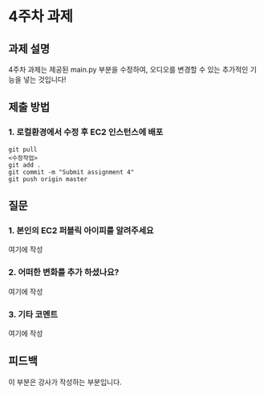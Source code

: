 # 4주차 과제


## 과제 설명
4주차 과제는 제공된 main.py 부분을 수정하여, 오디오를 변경할 수 있는 추가적인 기능을 넣는 것입니다!

## 제출 방법
### 1. 로컬환경에서 수정 후 EC2 인스턴스에 배포
```
git pull
<수정작업>
git add .
git commit -m "Submit assignment 4"
git push origin master
```


## 질문
### 1. 본인의 EC2 퍼블릭 아이피를 알려주세요
여기에 작성
### 2. 어떠한 변화를 추가 하셨나요?
여기에 작성
### 3. 기타 코멘트
여기에 작성

## 피드백
이 부분은 강사가 작성하는 부분입니다.
